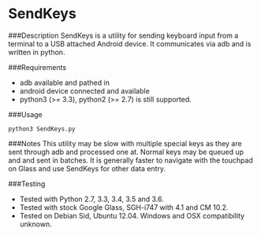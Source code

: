 SendKeys
========

###Description
SendKeys is a utility for sending keyboard input from a terminal to a USB attached Android device.  It communicates via adb and is written in python.

###Requirements
* adb available and pathed in
* android device connected and available
* python3 (>= 3.3), python2 (>= 2.7) is still supported.

###Usage

	python3 SendKeys.py

###Notes
This utility may be slow with multiple special keys as they are sent through adb and processed one at.  Normal keys may be queued up and and sent in batches.
It is generally faster to navigate with the touchpad on Glass and use SendKeys for other data entry.

###Testing
* Tested with Python 2.7, 3.3, 3.4, 3.5 and 3.6.
* Tested with stock Google Glass, SGH-i747 with 4.1 and CM 10.2.
* Tested on Debian Sid, Ubuntu 12.04. Windows and OSX compatibility unknown.
